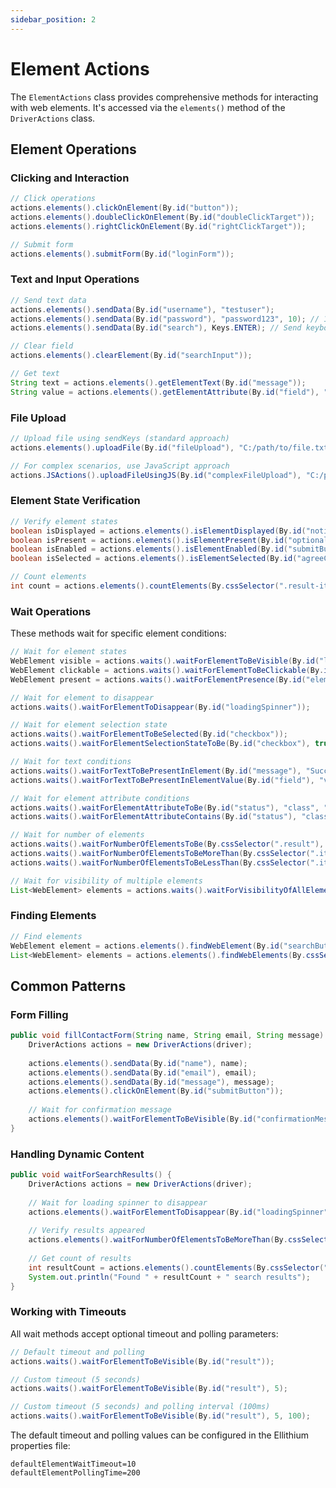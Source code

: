 ```yaml
---
sidebar_position: 2
---
```


# Element Actions

The `ElementActions` class provides comprehensive methods for interacting with web elements. It's accessed via the `elements()` method of the `DriverActions` class.

## Element Operations

### Clicking and Interaction

```java
// Click operations
actions.elements().clickOnElement(By.id("button"));
actions.elements().doubleClickOnElement(By.id("doubleClickTarget"));
actions.elements().rightClickOnElement(By.id("rightClickTarget"));

// Submit form
actions.elements().submitForm(By.id("loginForm"));
```

### Text and Input Operations

```java
// Send text data
actions.elements().sendData(By.id("username"), "testuser");
actions.elements().sendData(By.id("password"), "password123", 10); // 10 second timeout
actions.elements().sendData(By.id("search"), Keys.ENTER); // Send keyboard keys

// Clear field
actions.elements().clearElement(By.id("searchInput"));

// Get text
String text = actions.elements().getElementText(By.id("message"));
String value = actions.elements().getElementAttribute(By.id("field"), "value");
```

### File Upload

```java
// Upload file using sendKeys (standard approach)
actions.elements().uploadFile(By.id("fileUpload"), "C:/path/to/file.txt");

// For complex scenarios, use JavaScript approach
actions.JSActions().uploadFileUsingJS(By.id("complexFileUpload"), "C:/path/to/document.pdf");
```

### Element State Verification

```java
// Verify element states
boolean isDisplayed = actions.elements().isElementDisplayed(By.id("notification"));
boolean isPresent = actions.elements().isElementPresent(By.id("optionalElement"));
boolean isEnabled = actions.elements().isElementEnabled(By.id("submitButton"));
boolean isSelected = actions.elements().isElementSelected(By.id("agreeCheckbox"));

// Count elements
int count = actions.elements().countElements(By.cssSelector(".result-item"));
```

### Wait Operations

These methods wait for specific element conditions:

```java
// Wait for element states
WebElement visible = actions.waits().waitForElementToBeVisible(By.id("loading"));
WebElement clickable = actions.waits().waitForElementToBeClickable(By.id("button"));
WebElement present = actions.waits().waitForElementPresence(By.id("element"));

// Wait for element to disappear
actions.waits().waitForElementToDisappear(By.id("loadingSpinner"));

// Wait for element selection state
actions.waits().waitForElementToBeSelected(By.id("checkbox"));
actions.waits().waitForElementSelectionStateToBe(By.id("checkbox"), true);

// Wait for text conditions
actions.waits().waitForTextToBePresentInElement(By.id("message"), "Success");
actions.waits().waitForTextToBePresentInElementValue(By.id("field"), "value");

// Wait for element attribute conditions
actions.waits().waitForElementAttributeToBe(By.id("status"), "class", "active");
actions.waits().waitForElementAttributeContains(By.id("status"), "class", "success");

// Wait for number of elements
actions.waits().waitForNumberOfElementsToBe(By.cssSelector(".result"), 5);
actions.waits().waitForNumberOfElementsToBeMoreThan(By.cssSelector(".item"), 3);
actions.waits().waitForNumberOfElementsToBeLessThan(By.cssSelector(".item"), 10);

// Wait for visibility of multiple elements
List<WebElement> elements = actions.waits().waitForVisibilityOfAllElements(By.cssSelector(".item"));
```

### Finding Elements

```java
// Find elements
WebElement element = actions.elements().findWebElement(By.id("searchButton"));
List<WebElement> elements = actions.elements().findWebElements(By.cssSelector(".result-item"));
```

## Common Patterns

### Form Filling

```java
public void fillContactForm(String name, String email, String message) {
    DriverActions actions = new DriverActions(driver);
    
    actions.elements().sendData(By.id("name"), name);
    actions.elements().sendData(By.id("email"), email);
    actions.elements().sendData(By.id("message"), message);
    actions.elements().clickOnElement(By.id("submitButton"));
    
    // Wait for confirmation message
    actions.elements().waitForElementToBeVisible(By.id("confirmationMessage"));
}
```

### Handling Dynamic Content

```java
public void waitForSearchResults() {
    DriverActions actions = new DriverActions(driver);
    
    // Wait for loading spinner to disappear
    actions.elements().waitForElementToDisappear(By.id("loadingSpinner"));
    
    // Verify results appeared
    actions.elements().waitForNumberOfElementsToBeMoreThan(By.cssSelector(".search-result"), 0);
    
    // Get count of results
    int resultCount = actions.elements().countElements(By.cssSelector(".search-result"));
    System.out.println("Found " + resultCount + " search results");
}
```

### Working with Timeouts

All wait methods accept optional timeout and polling parameters:

```java
// Default timeout and polling
actions.waits().waitForElementToBeVisible(By.id("result"));

// Custom timeout (5 seconds)
actions.waits().waitForElementToBeVisible(By.id("result"), 5);

// Custom timeout (5 seconds) and polling interval (100ms)
actions.waits().waitForElementToBeVisible(By.id("result"), 5, 100);
```

The default timeout and polling values can be configured in the Ellithium properties file:

```properties
defaultElementWaitTimeout=10
defaultElementPollingTime=200
``` 